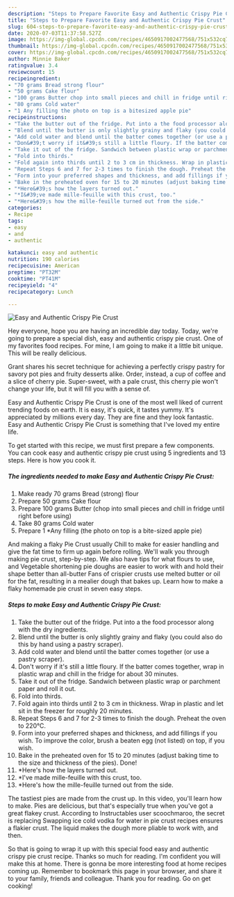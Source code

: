 ```yaml
---
description: "Steps to Prepare Favorite Easy and Authentic Crispy Pie Crust"
title: "Steps to Prepare Favorite Easy and Authentic Crispy Pie Crust"
slug: 604-steps-to-prepare-favorite-easy-and-authentic-crispy-pie-crust
date: 2020-07-03T11:37:58.527Z
image: https://img-global.cpcdn.com/recipes/4650917002477568/751x532cq70/easy-and-authentic-crispy-pie-crust-recipe-main-photo.jpg
thumbnail: https://img-global.cpcdn.com/recipes/4650917002477568/751x532cq70/easy-and-authentic-crispy-pie-crust-recipe-main-photo.jpg
cover: https://img-global.cpcdn.com/recipes/4650917002477568/751x532cq70/easy-and-authentic-crispy-pie-crust-recipe-main-photo.jpg
author: Minnie Baker
ratingvalue: 3.4
reviewcount: 15
recipeingredient:
- "70 grams Bread strong flour"
- "50 grams Cake flour"
- "100 grams Butter chop into small pieces and chill in fridge until right before using"
- "80 grams Cold water"
- "1 Any filling the photo on top is a bitesized apple pie"
recipeinstructions:
- "Take the butter out of the fridge. Put into a the food processor along with the dry ingredients."
- "Blend until the butter is only slightly grainy and flaky (you could also do this by hand using a pastry scraper)."
- "Add cold water and blend until the batter comes together (or use a pastry scraper)."
- "Don&#39;t worry if it&#39;s still a little floury. If the batter comes together, wrap in plastic wrap and chill in the fridge for about 30 minutes."
- "Take it out of the fridge. Sandwich between plastic wrap or parchment paper and roll it out."
- "Fold into thirds."
- "Fold again into thirds until 2 to 3 cm in thickness. Wrap in plastic and let sit in the freezer for roughly 20 minutes."
- "Repeat Steps 6 and 7 for 2-3 times to finish the dough. Preheat the oven to 220℃."
- "Form into your preferred shapes and thickness, and add fillings if you wish. To improve the color, brush a beaten egg (not listed) on top, if you wish."
- "Bake in the preheated oven for 15 to 20 minutes (adjust baking time to the size and thickness of the pies). Done!"
- "*Here&#39;s how the layers turned out."
- "*I&#39;ve made mille-feuille with this crust, too."
- "*Here&#39;s how the mille-feuille turned out from the side."
categories:
- Recipe
tags:
- easy
- and
- authentic

katakunci: easy and authentic 
nutrition: 190 calories
recipecuisine: American
preptime: "PT32M"
cooktime: "PT41M"
recipeyield: "4"
recipecategory: Lunch

---
```



![Easy and Authentic Crispy Pie Crust](https://img-global.cpcdn.com/recipes/4650917002477568/751x532cq70/easy-and-authentic-crispy-pie-crust-recipe-main-photo.jpg)

Hey everyone, hope you are having an incredible day today. Today, we're going to prepare a special dish, easy and authentic crispy pie crust. One of my favorites food recipes. For mine, I am going to make it a little bit unique. This will be really delicious.

Grant shares his secret technique for achieving a perfectly crispy pastry for savory pot pies and fruity desserts alike. Order, instead, a cup of coffee and a slice of cherry pie. Super-sweet, with a pale crust, this cherry pie won&#39;t change your life, but it will fill you with a sense of.

Easy and Authentic Crispy Pie Crust is one of the most well liked of current trending foods on earth. It is easy, it's quick, it tastes yummy. It's appreciated by millions every day. They are fine and they look fantastic. Easy and Authentic Crispy Pie Crust is something that I've loved my entire life.


To get started with this recipe, we must first prepare a few components. You can cook easy and authentic crispy pie crust using 5 ingredients and 13 steps. Here is how you cook it.

##### The ingredients needed to make Easy and Authentic Crispy Pie Crust:

1. Make ready 70 grams Bread (strong) flour
1. Prepare 50 grams Cake flour
1. Prepare 100 grams Butter (chop into small pieces and chill in fridge until right before using)
1. Take 80 grams Cold water
1. Prepare 1 *Any filling (the photo on top is a bite-sized apple pie)


And making a flaky Pie Crust usually Chill to make for easier handling and give the fat time to firm up again before rolling. We&#39;ll walk you through making pie crust, step-by-step. We also have tips for what flours to use, and Vegetable shortening pie doughs are easier to work with and hold their shape better than all-butter Fans of crispier crusts use melted butter or oil for the fat, resulting in a mealier dough that bakes up. Learn how to make a flaky homemade pie crust in seven easy steps. 

##### Steps to make Easy and Authentic Crispy Pie Crust:

1. Take the butter out of the fridge. Put into a the food processor along with the dry ingredients.
1. Blend until the butter is only slightly grainy and flaky (you could also do this by hand using a pastry scraper).
1. Add cold water and blend until the batter comes together (or use a pastry scraper).
1. Don&#39;t worry if it&#39;s still a little floury. If the batter comes together, wrap in plastic wrap and chill in the fridge for about 30 minutes.
1. Take it out of the fridge. Sandwich between plastic wrap or parchment paper and roll it out.
1. Fold into thirds.
1. Fold again into thirds until 2 to 3 cm in thickness. Wrap in plastic and let sit in the freezer for roughly 20 minutes.
1. Repeat Steps 6 and 7 for 2-3 times to finish the dough. Preheat the oven to 220℃.
1. Form into your preferred shapes and thickness, and add fillings if you wish. To improve the color, brush a beaten egg (not listed) on top, if you wish.
1. Bake in the preheated oven for 15 to 20 minutes (adjust baking time to the size and thickness of the pies). Done!
1. *Here&#39;s how the layers turned out.
1. *I&#39;ve made mille-feuille with this crust, too.
1. *Here&#39;s how the mille-feuille turned out from the side.


The tastiest pies are made from the crust up. In this video, you&#39;ll learn how to make. Pies are delicious, but that&#39;s especially true when you&#39;ve got a great flakey crust. According to Instructables user scoochmaroo, the secret is replacing Swapping ice cold vodka for water in pie crust recipes ensures a flakier crust. The liquid makes the dough more pliable to work with, and then. 

So that is going to wrap it up with this special food easy and authentic crispy pie crust recipe. Thanks so much for reading. I'm confident you will make this at home. There is gonna be more interesting food at home recipes coming up. Remember to bookmark this page in your browser, and share it to your family, friends and colleague. Thank you for reading. Go on get cooking!
